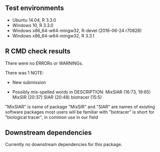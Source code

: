 ## Test environments
* Ubuntu 14.04, R 3.3.0
* Windows 10, R 3.3.0
* Windows x86_64-w64-mingw32, R-devel (2016-06-24 r70828)
* Windows x86_64-w64-mingw32, R 3.3.1

## R CMD check results
There were no ERRORs or WARNINGs.

There was 1 NOTE:

* New submission

* Possibly mis-spelled words in DESCRIPTION:
    MixSIAR (16:73, 19:65)
    MixSIR (20:37)
    SIAR (20:48)
    biotracer (15:5)

"MixSIAR" is name of package
"MixSIR" and "SIAR" are names of existing software packages most users will be familiar with
"biotracer" is short for "biological tracer", in common use in our field

## Downstream dependencies
Currently no downstream dependencies for this package.